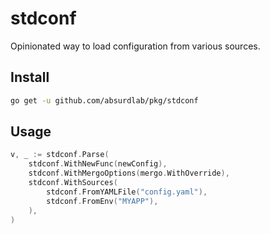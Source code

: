 # stdconf

Opinionated way to load configuration from various sources.

## Install

```bash
go get -u github.com/absurdlab/pkg/stdconf
```

## Usage

```go
v, _ := stdconf.Parse(
    stdconf.WithNewFunc(newConfig),
    stdconf.WithMergoOptions(mergo.WithOverride),
    stdconf.WithSources(
        stdconf.FromYAMLFile("config.yaml"),
        stdconf.FromEnv("MYAPP"),
    ),
)
```